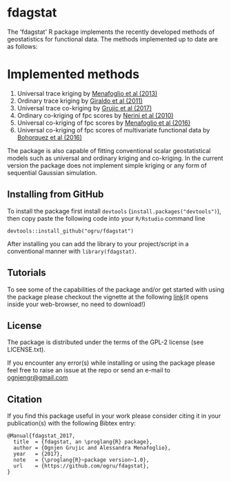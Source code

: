 # fdagstat

The 'fdagstat' R package implements the recently developed methods of geostatistics for functional data. The methods implemented up to date are as follows:

# Implemented methods

1. Universal trace kriging by [Menafoglio et al (2013)](https://projecteuclid.org/euclid.ejs/1379596770)
2. Ordinary trace kriging by [Giraldo et al (2011)](https://link.springer.com/article/10.1007/s10651-010-0143-y)
3. Universal trace co-kriging by [Grujic et al (2017)]( https://doi.org/10.1007/s00477-017-1486-9)
4. Ordinary co-kriging of fpc scores by [Nerini et al (2010)]( http://www.sciencedirect.com/science/article/pii/S0047259X0900061X)
5. Universal co-kriging of fpc scores by [Menafoglio et al (2016)](http://www.sciencedirect.com/science/article/pii/S2211675315001141)
6. Universal co-kriging of fpc scores of multivariate functional data by [Bohorquez et al (2016)](http://dx.doi.org/10.1007/s00477-016-1266-y)

The package is also capable of fitting conventional scalar geostatistical models such as universal and ordinary kriging and co-kriging. In the current version the package does not implement simple kriging or any form of sequential Gaussian simulation.

## Installing from GitHub

To install the package first install `devtools` (`install.packages("devtools")`), then copy paste the following code into your `R/Rstudio` command line

```{R}
devtools::install_github("ogru/fdagstat")
```

After installing you can add the library to your project/script in a conventional manner with `library(fdagstat)`.

## Tutorials

To see some of the capabilities of the package and/or get started with using the package please checkout the vignette at the following [link](https://rawgit.com/ogru/fdagstat/master/vignette/First_Steps_With_fdagstat.html)(it opens inside your web-browser, no need to download!)

## License
The package is distributed under the terms of the GPL-2 license (see LICENSE.txt).


If you encounter any error(s) while installing or using the package please feel free to raise an issue at the repo or send an e-mail to ognjengr@gmail.com

## Citation

If you find this package useful in your work please consider citing it in your publication(s) with the following Bibtex entry:
```
@Manual{fdagstat_2017,
  title  = {fdagstat, an \proglang{R} package},
  author = {Ognjen Grujic and Alessandra Menafoglio},
  year   = {2017},
  note   = {\proglang{R}~package version~1.0},
  url    = {https://github.com/ogru/fdagstat},
}
```
